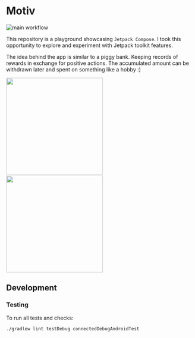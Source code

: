 # Motiv

![main workflow](https://github.com/sergeimikhailov/motiv/actions/workflows/main.yml/badge.svg)

This repository is a playground showcasing `Jetpack Compose`.
I took this opportunity to explore and experiment with Jetpack toolkit features.

The idea behind the app is similar to a piggy bank. 
Keeping records of rewards in exchange for positive actions.
The accumulated amount can be withdrawn later and spent on something like a hobby :)

<img src="https://user-images.githubusercontent.com/20156614/140249876-94b14b3a-8b4b-4d65-a5cc-b9660d747846.png" width="260">&emsp;<img src="https://user-images.githubusercontent.com/20156614/140249907-ecf9ec71-ee77-487f-8191-0d4703fe8af6.png" width="260">

## Development

### Testing

To run all tests and checks:

```bash
./gradlew lint testDebug connectedDebugAndroidTest
```
